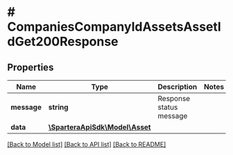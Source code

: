 # # CompaniesCompanyIdAssetsAssetIdGet200Response

## Properties

Name | Type | Description | Notes
------------ | ------------- | ------------- | -------------
**message** | **string** | Response status message |
**data** | [**\SparteraApiSdk\Model\Asset**](Asset.md) |  |

[[Back to Model list]](../../README.md#models) [[Back to API list]](../../README.md#endpoints) [[Back to README]](../../README.md)

